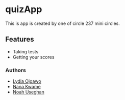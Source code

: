 # quizApp
This is app is created by one of circle 237 mini circles.

## Features
- Taking tests
- Getting your scores

### Authors
- <a href="https://github.com/Lydia02">Lydia Ojoawo</a> 
- <a href="https://github.com/stardev1">Nana Kwame</a> 
- <a href="https://github.com/Unique-Red">Noah Useghan</a>